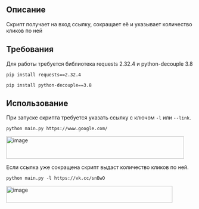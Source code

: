 ## Описание
Скрипт получает на вход ссылку, сокращает её и указывает количество кликов по ней
## Требования
Для работы требуется библиотека requests 2.32.4 и python-decouple 3.8
```
pip install requests==2.32.4
```
```
pip install python-decouple==3.8
```
## Использование
При запуске скрипта требуется указать ссылку с ключом `-l` или `--link`. 
```
python main.py https://www.google.com/
```
<img width="477" height="60" alt="image" src="https://github.com/user-attachments/assets/c4d16e86-88b3-4b2e-ae9a-47c424acfd3b" />

Если ссылка уже сокращена скрипт выдаст количество кликов по ней.
```
python main.py -l https://vk.cc/snBwO
```
<img width="446" height="45" alt="image" src="https://github.com/user-attachments/assets/2caa1968-30dc-4cf4-bc4d-5a121a543dad" />
